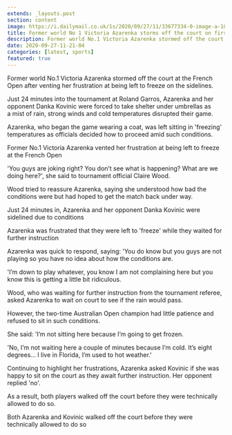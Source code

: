 ```yaml
---
extends: _layouts.post
section: content
image: https://i.dailymail.co.uk/1s/2020/09/27/11/33677334-0-image-a-18_1601200973445.jpg 
title: Former world No 1 Victoria Azarenka storms off the court on first day of the French Open 
description: Former world No.1 Victoria Azarenka stormed off the court at the French Open after venting her frustration at being left to freeze on the sidelines. 
date: 2020-09-27-11-21-04 
categories: [latest, sports] 
featured: true 
--- 
```

Former world No.1 Victoria Azarenka stormed off the court at the French Open after venting her frustration at being left to freeze on the sidelines. 

Just 24 minutes into the tournament at Roland Garros, Azarenka and her opponent Danka Kovinic were forced to take shelter under umbrellas as a mist of rain, strong winds and cold temperatures disrupted their game. 

Azarenka, who began the game wearing a coat, was left sitting in 'freezing' temperatures as officials decided how to proceed amid such conditions.  

Former No.1 Victoria Azarenka vented her frustration at being left to freeze at the French Open 

'You guys are joking right? You don’t see what is happening? What are we doing here?', she said to tournament official Claire Wood.

Wood tried to reassure Azarenka, saying she understood how bad the conditions were but had hoped to get the match back under way.

Just 24 minutes in, Azarenka and her opponent Danka Kovinic were sidelined due to conditions

Azarenka was frustrated that they were left to 'freeze' while they waited for further instruction

Azarenka was quick to respond, saying: 'You do know but you guys are not playing so you have no idea about how the conditions are.

'I’m down to play whatever, you know I am not complaining here but you know this is getting a little bit ridiculous. 

Wood, who was waiting for further instruction from the tournament referee, asked Azarenka to wait on court to see if the rain would pass. 

However, the two-time Australian Open champion had little patience and refused to sit in such conditions. 

She said: 'I’m not sitting here because I’m going to get frozen. 

'No, I’m not waiting here a couple of minutes because I’m cold. It’s eight degrees... I live in Florida, I’m used to hot weather.' 

Continuing to highlight her frustrations, Azarenka asked Kovinic if she was happy to sit on the court as they await further instruction. Her opponent replied 'no'. 

As a result, both players walked off the court before they were technically allowed to do so. 

Both Azarenka and Kovinic walked off the court before they were technically allowed to do so

